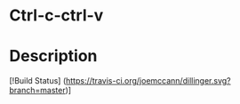 # Ctrl-c-ctrl-v

# Description
[!Build Status] (https://travis-ci.org/joemccann/dillinger.svg?branch=master)]
